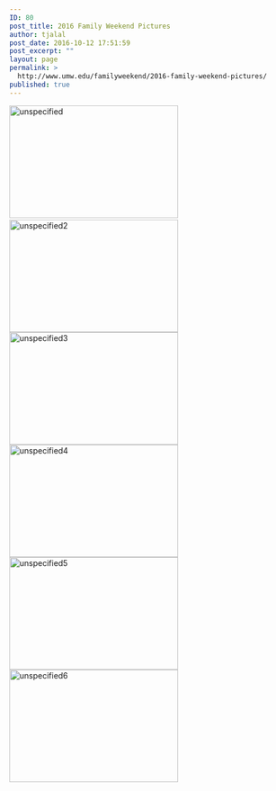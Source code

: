 ```yaml
---
ID: 80
post_title: 2016 Family Weekend Pictures
author: tjalal
post_date: 2016-10-12 17:51:59
post_excerpt: ""
layout: page
permalink: >
  http://www.umw.edu/familyweekend/2016-family-weekend-pictures/
published: true
---
```

<a href="http://www.umw.edu/familyweekend/wp-content/uploads/sites/25/2016/10/unspecified.jpg"><img class="alignnone size-medium wp-image-81" src="http://www.umw.edu/familyweekend/wp-content/uploads/sites/25/2016/10/unspecified-300x200.jpg" alt="unspecified" width="300" height="200" /></a> <a href="http://www.umw.edu/familyweekend/wp-content/uploads/sites/25/2016/10/unspecified2.jpg"><img class="alignnone size-medium wp-image-82" src="http://www.umw.edu/familyweekend/wp-content/uploads/sites/25/2016/10/unspecified2-300x200.jpg" alt="unspecified2" width="300" height="200" /></a> <a href="http://www.umw.edu/familyweekend/wp-content/uploads/sites/25/2016/10/unspecified3.jpg"><img class="alignnone size-medium wp-image-83" src="http://www.umw.edu/familyweekend/wp-content/uploads/sites/25/2016/10/unspecified3-300x200.jpg" alt="unspecified3" width="300" height="200" /></a> <a href="http://www.umw.edu/familyweekend/wp-content/uploads/sites/25/2016/10/unspecified4.jpg"><img class="alignnone size-medium wp-image-84" src="http://www.umw.edu/familyweekend/wp-content/uploads/sites/25/2016/10/unspecified4-300x200.jpg" alt="unspecified4" width="300" height="200" /></a> <a href="http://www.umw.edu/familyweekend/wp-content/uploads/sites/25/2016/10/unspecified5.jpg"><img class="alignnone size-medium wp-image-85" src="http://www.umw.edu/familyweekend/wp-content/uploads/sites/25/2016/10/unspecified5-300x200.jpg" alt="unspecified5" width="300" height="200" /></a> <a href="http://www.umw.edu/familyweekend/wp-content/uploads/sites/25/2016/10/unspecified6.jpg"><img class="alignnone size-medium wp-image-86" src="http://www.umw.edu/familyweekend/wp-content/uploads/sites/25/2016/10/unspecified6-300x200.jpg" alt="unspecified6" width="300" height="200" /></a>